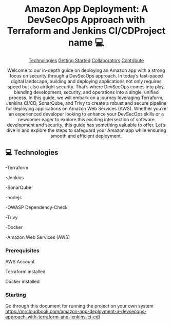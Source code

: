                   
 
<h1 align="center" style="font-weight: bold;">Amazon App Deployment: A DevSecOps Approach with Terraform and Jenkins CI/CDProject name 💻</h1>

<p align="center">
<a href="#tech">Technologies</a>
<a href="#started">Getting Started</a>
<a href="#colab">Collaborators</a>
<a href="#contribute">Contribute</a> 
</p>


<p align="center">Welcome to our in-depth guide on deploying an Amazon app with a strong focus on security through a DevSecOps approach. In today’s fast-paced digital landscape, building and deploying applications not only requires speed but also airtight security. That’s where DevSecOps comes into play, blending development, security, and operations into a single, unified process. In this guide, we will embark on a journey leveraging Terraform, Jenkins CI/CD, SonarQube, and Trivy to create a robust and secure pipeline for deploying applications on Amazon Web Services (AWS). Whether you’re an experienced developer looking to enhance your DevSecOps skills or a newcomer eager to explore this exciting intersection of software development and security, this guide has something valuable to offer. Let’s dive in and explore the steps to safeguard your Amazon app while ensuring smooth and efficient deployment.</p>


 
<h2 id="technologies">💻 Technologies</h2>

-Terraform

-Jenkins

-SonarQube

-nodejs

-OWASP Dependency-Check

-Trivy

-Docker

-Amazon Web Services (AWS)
 
<h3>Prerequisites</h3>

AWS Account

Terraform installed

Docker installed
 
<h3>Starting</h3>

Go through this document for running the project on your own system
https://mrcloudbook.com/amazon-app-deployment-a-devsecops-approach-with-terraform-and-jenkins-ci-cd/

